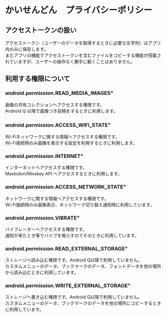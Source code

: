 # かいせんどん　プライバシーポリシー
## アクセストークンの扱い
アクセストークン（ユーザーのデータを取得するときに必要な文字列）はアプリ内のみに保存します。  
またアプリの機能でアクセストークンを含むファイルをコピーする機能が搭載されていますが、ユーザーの操作なく勝手に動くことはありません。

## 利用する権限について
### android.permission.READ_MEDIA_IMAGES"
画像の共有コレクションへアクセスする権限です。  
Android Q 以降で画像つき投稿をするときに利用します。
### android.permission.ACCESS_WIFI_STATE"　　
Wi-Fiネットワークに関する情報へアクセスする権限です。  
Wi-Fi接続時のみ画像を表示する設定を利用するときに利用します。
### android.permission.INTERNET"
インターネットへアクセスする権限です。  
Mastodon/Misskey API へアクセスするときに利用します。
### android.permission.ACCESS_NETWORK_STATE" 
ネットワークに関する情報へアクセスする権限です。  
Wi-Fi接続時のみ画像表示、ネットワーク切り替え通知時に利用しています。
### android.permission.VIBRATE" 
バイブレーターへアクセスする権限です。  
通知が来たとき等でバイブを鳴らすのでそのときに利用しています。
### android.permission.READ_EXTERNAL_STORAGE" 
ストレージへ読み込む権限です。Android Q以降で利用していません。  
カスタムメニューのデータ、ブックマークのデータ、フォントデータを他の場所から読み込むときに利用しています。
### android.permission.WRITE_EXTERNAL_STORAGE" 
ストレージへ書き込む権限です。Android Q以降で利用していません。  
カスタムメニューのデータ、ブックマークのデータを他の場所にコピーするときに利用しています。